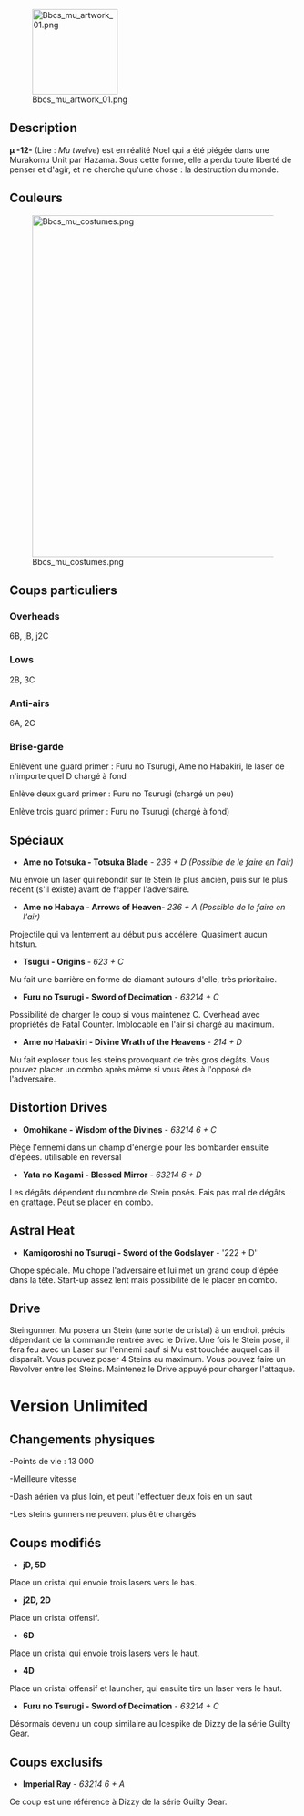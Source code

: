 <figure>
<img src="Bbcs_mu_artwork_01.png" title="Bbcs_mu_artwork_01.png"
width="150" alt="Bbcs_mu_artwork_01.png" />
<figcaption aria-hidden="true">Bbcs_mu_artwork_01.png</figcaption>
</figure>

## Description

**µ -12-** (Lire : *Mu twelve*) est en réalité Noel qui a été piégée
dans une Murakomu Unit par Hazama. Sous cette forme, elle a perdu toute
liberté de penser et d'agir, et ne cherche qu'une chose : la destruction
du monde.

## Couleurs

<figure>
<img src="Bbcs_mu_costumes.png" title="Bbcs_mu_costumes.png" width="600"
alt="Bbcs_mu_costumes.png" />
<figcaption aria-hidden="true">Bbcs_mu_costumes.png</figcaption>
</figure>

## Coups particuliers

### Overheads

6B, jB, j2C

### Lows

2B, 3C

### Anti-airs

6A, 2C

### Brise-garde

Enlèvent une guard primer : Furu no Tsurugi, Ame no Habakiri, le laser
de n'importe quel D chargé à fond

Enlève deux guard primer : Furu no Tsurugi (chargé un peu)

Enlève trois guard primer : Furu no Tsurugi (chargé à fond)

## Spéciaux

- **Ame no Totsuka - Totsuka Blade** - *236 + D (Possible de le faire en
  l'air)*

Mu envoie un laser qui rebondit sur le Stein le plus ancien, puis sur le
plus récent (s'il existe) avant de frapper l'adversaire.

- **Ame no Habaya - Arrows of Heaven**- *236 + A (Possible de le faire
  en l'air)*

Projectile qui va lentement au début puis accélère. Quasiment aucun
hitstun.

- **Tsugui - Origins** - *623 + C*

Mu fait une barrière en forme de diamant autours d'elle, très
prioritaire.

- **Furu no Tsurugi - Sword of Decimation** - *63214 + C*

Possibilité de charger le coup si vous maintenez C. Overhead avec
propriétés de Fatal Counter. Imblocable en l'air si chargé au maximum.

- **Ame no Habakiri - Divine Wrath of the Heavens** - *214 + D*

Mu fait exploser tous les steins provoquant de très gros dégâts. Vous
pouvez placer un combo après même si vous êtes à l'opposé de
l'adversaire.

## Distortion Drives

- **Omohikane - Wisdom of the Divines** - *63214 6 + C*

Piège l'ennemi dans un champ d'énergie pour les bombarder ensuite
d'épées. utilisable en reversal

- **Yata no Kagami - Blessed Mirror** - *63214 6 + D*

Les dégâts dépendent du nombre de Stein posés. Fais pas mal de dégâts en
grattage. Peut se placer en combo.

## Astral Heat

- **Kamigoroshi no Tsurugi - Sword of the Godslayer** - '222 + D''

Chope spéciale. Mu chope l'adversaire et lui met un grand coup d'épée
dans la tête. Start-up assez lent mais possibilité de le placer en
combo.

## Drive

Steingunner. Mu posera un Stein (une sorte de cristal) à un endroit
précis dépendant de la commande rentrée avec le Drive. Une fois le Stein
posé, il fera feu avec un Laser sur l'ennemi sauf si Mu est touchée
auquel cas il disparaît. Vous pouvez poser 4 Steins au maximum. Vous
pouvez faire un Revolver entre les Steins. Maintenez le Drive appuyé
pour charger l'attaque.

# Version Unlimited

## Changements physiques

-Points de vie : 13 000

-Meilleure vitesse

-Dash aérien va plus loin, et peut l'effectuer deux fois en un saut

-Les steins gunners ne peuvent plus être chargés

## Coups modifiés

- **jD, 5D**

Place un cristal qui envoie trois lasers vers le bas.

- **j2D, 2D**

Place un cristal offensif.

- **6D**

Place un cristal qui envoie trois lasers vers le haut.

- **4D**

Place un cristal offensif et launcher, qui ensuite tire un laser vers le
haut.

- **Furu no Tsurugi - Sword of Decimation** - *63214 + C*

Désormais devenu un coup similaire au Icespike de Dizzy de la série
Guilty Gear.

## Coups exclusifs

- **Imperial Ray** - *63214 6 + A*

Ce coup est une référence à Dizzy de la série Guilty Gear.
